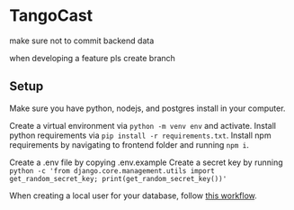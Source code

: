 # TangoCast

make sure not to commit backend data

when developing a feature pls create branch

## Setup

Make sure you have python, nodejs, and postgres install in your computer.

Create a virtual environment via `python -m venv env` and activate.
Install python requirements via `pip install -r requirements.txt`.
Install npm requirements by navigating to frontend folder and running `npm i`.

Create a .env file by copying .env.example
Create a secret key by running `python -c 'from django.core.management.utils import get_random_secret_key; print(get_random_secret_key())'`

When creating a local user for your database, follow [this workflow](https://stackoverflow.com/a/75876944).
